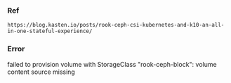 ### Ref
```
https://blog.kasten.io/posts/rook-ceph-csi-kubernetes-and-k10-an-all-in-one-stateful-experience/
```

### Error
failed to provision volume with StorageClass "rook-ceph-block": volume content source missing